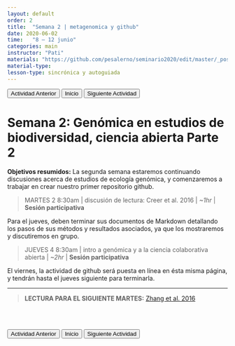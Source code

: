 ```yaml
---
layout: default
order: 2
title:  "Semana 2 | metagenomica y github"
date: 2020-06-02
time:   "8 – 12 junio"
categories: main
instructor: "Pati"
materials: "https://github.com/pesalerno/seminario2020/edit/master/_posts/2020-06-02-2_Semana_2.md"
material-type: 
lesson-type: sincrónica y autoguiada
---
```


<a href="https://pesalerno.github.io/seminario2020/main/2020/06/01/1_Semana_1.html"><button>Actividad Anterior</button></a>		<a href="https://pesalerno.github.io/seminario2020/"><button>Inicio</button></a>    <a href="https://pesalerno.github.io/seminario2020/main/2020/06/03/3_Semana_3.html"><button>Siguiente Actividad</button></a>


# Semana 2: Genómica en estudios de biodiversidad, ciencia abierta Parte 2

**Objetivos resumidos:** La segunda semana estaremos continuando discusiones acerca de  estudios de ecología genómica, y comenzaremos a trabajar en crear nuestro primer repositorio github. 


> MARTES 2 8:30am | discusión de lectura: Creer et al. 2016 | *~1hr* | **Sesión participativa**

Para el jueves, deben terminar sus documentos de Markdown detallando los pasos de sus métodos y resultados asociados, ya que los mostraremos y discutiremos en grupo.
 
> JUEVES 4 8:30am | intro a genómica y a la ciencia colaborativa abierta | *~2hr* | **Sesión participativa**

El viernes, la actividad de github será puesta en línea en ésta misma página, y tendrán hasta el jueves siguiente para terminarla. 


--------------

> **LECTURA PARA EL SIGUIENTE MARTES:** [Zhang et al. 2016](https://github.com/pesalerno/seminario2020/blob/master/files/annurev-virology-092818-015851.pdf)

<br><br>

<a href="https://pesalerno.github.io/seminario2020/main/2020/06/01/1_Semana_1.html"><button>Actividad Anterior</button></a>		<a href="https://pesalerno.github.io/seminario2020/"><button>Inicio</button></a>    <a href="https://pesalerno.github.io/seminario2020/main/2020/06/03/3_Semana_3.html"><button>Siguiente Actividad</button></a>



